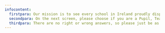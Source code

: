 ```yaml
---
infocontent:
  firstpara: Our mission is to see every school in Ireland proudly displaying the CyberSafe Tool for Schools mark. You are here because you care about your school being smart and safe online. What a great start to your journey!
  secondpara: On the next screen, please choose if you are a Pupil, Teacher or part of the Leadership Team. You will then see a dashboard with 6 categories. Click any of the buttons to answer the questions. You have 15 minutes to complete the survey, but you can finish sooner. Please read each sentence carefully before answering!
  thirdpara: There are no right or wrong answers, so please just be as honest as you can. Choose the answer which matches your opinion best. Everything you say will help your school improve its cybersafety.
---
```

